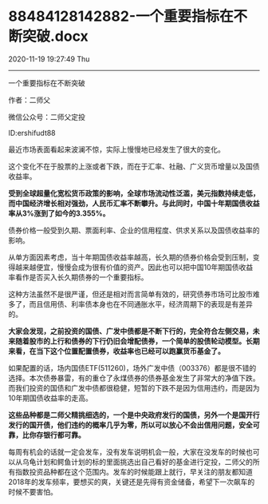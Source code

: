 # 88484128142882-一个重要指标在不断突破.docx

2020-11-19 19:27:49 Thu

----

一个重要指标在不断突破

作者：二师父

微信公众号：二师父定投

ID:ershifudt88

最近市场表面看起来波澜不惊，实际上慢慢地已经发生了很大的变化。

这个变化不在于股票的上涨或者下跌，而在于汇率、社融、广义货币增量以及国债收益率。

__受到全球超量化宽松货币政策的影响，全球市场流动性泛滥，美元指数持续走低，而中国经济增长相对强劲，人民币汇率不断攀升。与此同时，中国十年期国债收益率从3%涨到了如今的3\.355%。__

债券价格一般受到久期、票面利率、企业的信用程度、供求关系以及国债收益率的影响。

从单方面因素考虑，当十年期国债收益率越高，长久期的债券价格会受到压制，变得越来越便宜，慢慢会成为很有价值的资产。因此也可以把中国10年期国债收益率看作是否买入长久期债券的一个重要指标。

这种方法虽然不是很严谨，但还是相对而言简单有效的，研究债券市场可比股市难多了，而且信用债、利率债本身也在不同通胀水平，经济周期下的表现是有差异的。

__大家会发现，之前投资的国债、广发中债都是不断下行的，完全符合左侧交易，未来随着股市的上行和债券的下行仍旧会增配债券，一个简单的股债轮动模型。长期来看，在当下这个位置配置债券，收益率也已经可以跑赢货币基金了。__

如果配置的话，场内国债ETF\(511260\)，场外广发中债（003376）都是很不错的选择。本次债券暴雷，有的重仓了永煤债券的债券基金发生了非常大的净值下跌。而我们投资的国债和广发中债都很稳健，短暂的下跌不是因为信用违约，而是因为10年期国债收益率的走高。

__这些品种都是二师父精挑细选的，一个是中央政府发行的国债，另外一个是国开行发行的国开债，他们违约的概率几乎为零，所以可以放心不会出信用问题，安全可靠，比你存银行都可靠。__

每周有机会的话就一定会发车，没有发车说明机会一般，大家在没发车的时候也可以从乌龟计划和鳄鱼计划的标的里面挑选出自己看好的基金进行定投，二师父的所有指数投资品种都在这个范围内。发车的时候能跟上就行，早关注的朋友都知道2018年的发车频率，要想买的爽，关键还是先得有资金储备，希望下一次飙车的时候不要害怕。

